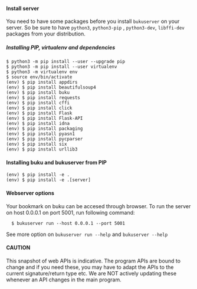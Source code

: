 #### Install server
You need to have some packages before you install `bukuserver` on your server. So be sure to have `python3`, `python3-pip` , `python3-dev`, `libffi-dev` packages from your distribution.
##### Installing PIP, virtualenv and dependencies
```
$ python3 -m pip install --user --upgrade pip
$ python3 -m pip install --user virtualenv
$ python3 -m virtualenv env
$ source env/bin/activate
(env) $ pip install appdirs
(env) $ pip install beautifulsoup4
(env) $ pip install buku
(env) $ pip install requests
(env) $ pip install cffi
(env) $ pip install click
(env) $ pip install Flask
(env) $ pip install Flask-API
(env) $ pip install idna
(env) $ pip install packaging
(env) $ pip install pyasn1
(env) $ pip install pycparser
(env) $ pip install six
(env) $ pip install urllib3
```
#### Installing buku and bukuserver from PIP
```
(env) $ pip install -e .
(env) $ pip install -e .[server]
```

#### Webserver options

Your bookmark on buku can be accesed through browser. To run the server on host 0.0.0.1  on port 5001, run following command:

      $ bukuserver run --host 0.0.0.1 --port 5001

See more option on `bukuserver run --help` and `bukuserver --help`


#### CAUTION

This snapshot of web APIs is indicative. The program APIs are bound to change and if you need these, you may have to adapt the APIs to the current signature/return type etc. We are NOT actively updating these whenever an API changes in the main program.

